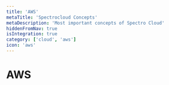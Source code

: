 ```yaml
---
title: 'AWS'
metaTitle: 'Spectrocloud Concepts'
metaDescription: 'Most important concepts of Spectro Cloud'
hiddenFromNav: true
isIntegration: true
category: ['cloud', 'aws']
icon: 'aws'
---
```


# AWS
